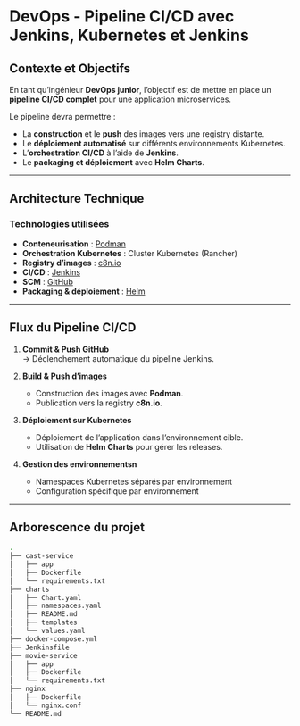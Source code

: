 # DevOps - Pipeline CI/CD avec Jenkins, Kubernetes et Jenkins

## Contexte et Objectifs
En tant qu’ingénieur **DevOps junior**, l’objectif est de mettre en place un **pipeline CI/CD complet** pour une application microservices.  

Le pipeline devra permettre :
- La **construction** et le **push** des images vers une registry distante.  
- Le **déploiement automatisé** sur différents environnements Kubernetes.
- L’**orchestration CI/CD** à l’aide de **Jenkins**.  
- Le **packaging et déploiement** avec **Helm Charts**.  

---

## Architecture Technique

### Technologies utilisées
- **Conteneurisation** : [Podman](https://podman.io/)
- **Orchestration Kubernetes** : Cluster Kubernetes (Rancher) 
- **Registry d’images** : [c8n.io](https://c8n.io/)  
- **CI/CD** : [Jenkins](https://www.jenkins.io/)  
- **SCM** : [GitHub](https://github.com/)  
- **Packaging & déploiement** : [Helm](https://helm.sh/)  

---

## Flux du Pipeline CI/CD

1. **Commit & Push GitHub**  
   → Déclenchement automatique du pipeline Jenkins.  

2. **Build & Push d’images**  
   - Construction des images avec **Podman**.  
   - Publication vers la registry **c8n.io**.  

3. **Déploiement sur Kubernetes**  
   - Déploiement de l’application dans l’environnement cible.  
   - Utilisation de **Helm Charts** pour gérer les releases.  

4. **Gestion des environnementsn**  
   - Namespaces Kubernetes séparés par environnement  
   - Configuration spécifique par environnement
---

## Arborescence du projet

```bash
.
├── cast-service
│   ├── app
│   ├── Dockerfile
│   └── requirements.txt
├── charts
│   ├── Chart.yaml
│   ├── namespaces.yaml
│   ├── README.md
│   ├── templates
│   └── values.yaml
├── docker-compose.yml
├── Jenkinsfile
├── movie-service
│   ├── app
│   ├── Dockerfile
│   └── requirements.txt
├── nginx
│   ├── Dockerfile
│   └── nginx.conf
└── README.md


